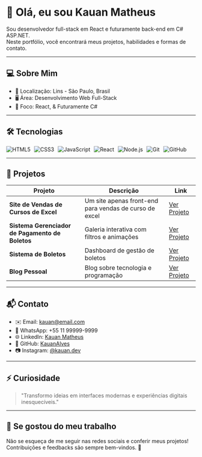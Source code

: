 # 👋 Olá, eu sou Kauan Matheus

Sou desenvolvedor full-stack em React e futuramente back-end em C# ASP.NET.  
Neste portfólio, você encontrará meus projetos, habilidades e formas de contato.

---

## 💻 Sobre Mim

- 📍 Localização: Lins - São Paulo, Brasil  
- 🖥 Área: Desenvolvimento Web Full-Stack  
- 🎯 Foco: React, & Futuramente C#

---

## 🛠 Tecnologias

<div style="display: flex; gap: 10px; flex-wrap: wrap;">
  <img src="https://img.shields.io/badge/HTML5-E34F26?style=for-the-badge&logo=html5&logoColor=white" alt="HTML5" />
  <img src="https://img.shields.io/badge/CSS3-1572B6?style=for-the-badge&logo=css3&logoColor=white" alt="CSS3" />
  <img src="https://img.shields.io/badge/JavaScript-F7DF1E?style=for-the-badge&logo=javascript&logoColor=black" alt="JavaScript" />
  <img src="https://img.shields.io/badge/React-61DAFB?style=for-the-badge&logo=react&logoColor=black" alt="React" />
  <img src="https://img.shields.io/badge/Node.js-339933?style=for-the-badge&logo=nodedotjs&logoColor=white" alt="Node.js" />
  <img src="https://img.shields.io/badge/Git-F05032?style=for-the-badge&logo=git&logoColor=white" alt="Git" />
  <img src="https://img.shields.io/badge/GitHub-181717?style=for-the-badge&logo=github&logoColor=white" alt="GitHub" />
</div>

---

## 📂 Projetos

| Projeto | Descrição | Link |
|--------|-----------|------|
| **Site de Vendas de Cursos de Excel** | Um site apenas front-end para vendas de curso de excel | [Ver Projeto](#) |
| **Sistema Gerenciador de Pagamento de Boletos** | Galeria interativa com filtros e animações | [Ver Projeto](#) |
| **Sistema de Boletos** | Dashboard de gestão de boletos | [Ver Projeto](#) |
| **Blog Pessoal** | Blog sobre tecnologia e programação | [Ver Projeto](#) |

---

## 📬 Contato

- ✉️ Email: kauan@email.com  
- 📱 WhatsApp: +55 11 99999-9999  
- 🌐 LinkedIn: [Kauan Matheus](https://linkedin.com/in/seu-linkedin)  
- 🐙 GitHub: [KauanAlves](https://github.com/KauanAlves)  
- 📷 Instagram: [@kauan.dev](https://instagram.com/kauan.dev)  

---

## ⚡ Curiosidade

> "Transformo ideias em interfaces modernas e experiências digitais inesquecíveis."  

---

## 🌟 Se gostou do meu trabalho

Não se esqueça de me seguir nas redes sociais e conferir meus projetos!  
Contribuições e feedbacks são sempre bem-vindos. 🚀
